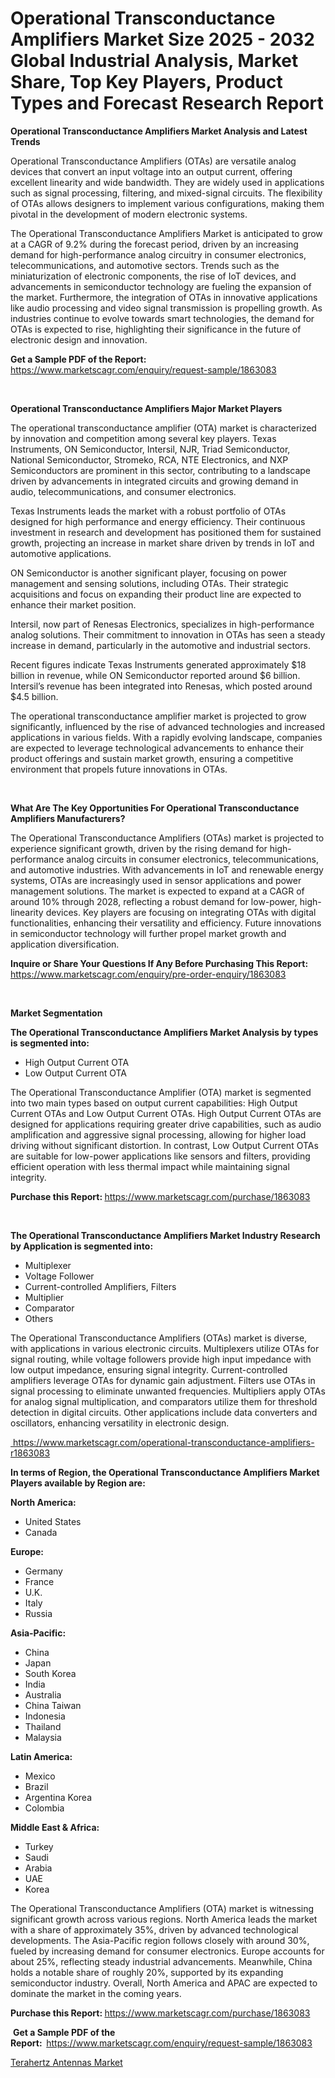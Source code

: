 <p><h1>Operational Transconductance Amplifiers Market Size 2025 - 2032 Global Industrial Analysis, Market Share, Top Key Players, Product Types and Forecast Research Report</h1></p><p><strong>Operational Transconductance Amplifiers Market Analysis and Latest Trends</strong></p>
<p><p>Operational Transconductance Amplifiers (OTAs) are versatile analog devices that convert an input voltage into an output current, offering excellent linearity and wide bandwidth. They are widely used in applications such as signal processing, filtering, and mixed-signal circuits. The flexibility of OTAs allows designers to implement various configurations, making them pivotal in the development of modern electronic systems.</p><p>The Operational Transconductance Amplifiers Market is anticipated to grow at a CAGR of 9.2% during the forecast period, driven by an increasing demand for high-performance analog circuitry in consumer electronics, telecommunications, and automotive sectors. Trends such as the miniaturization of electronic components, the rise of IoT devices, and advancements in semiconductor technology are fueling the expansion of the market. Furthermore, the integration of OTAs in innovative applications like audio processing and video signal transmission is propelling growth. As industries continue to evolve towards smart technologies, the demand for OTAs is expected to rise, highlighting their significance in the future of electronic design and innovation.</p></p>
<p><strong>Get a Sample PDF of the Report:&nbsp;</strong> <a href="https://www.marketscagr.com/enquiry/request-sample/1863083?utm_campaign=2445&utm_medium=2&utm_source=Github&utm_content=ia&utm_term=11022025&utm_id=operational-transconductance-amplifiers">https://www.marketscagr.com/enquiry/request-sample/1863083</a></p>
<p>&nbsp;</p>
<p><strong>Operational Transconductance Amplifiers Major Market Players</strong></p>
<p><p>The operational transconductance amplifier (OTA) market is characterized by innovation and competition among several key players. Texas Instruments, ON Semiconductor, Intersil, NJR, Triad Semiconductor, National Semiconductor, Stromeko, RCA, NTE Electronics, and NXP Semiconductors are prominent in this sector, contributing to a landscape driven by advancements in integrated circuits and growing demand in audio, telecommunications, and consumer electronics.</p><p>Texas Instruments leads the market with a robust portfolio of OTAs designed for high performance and energy efficiency. Their continuous investment in research and development has positioned them for sustained growth, projecting an increase in market share driven by trends in IoT and automotive applications. </p><p>ON Semiconductor is another significant player, focusing on power management and sensing solutions, including OTAs. Their strategic acquisitions and focus on expanding their product line are expected to enhance their market position. </p><p>Intersil, now part of Renesas Electronics, specializes in high-performance analog solutions. Their commitment to innovation in OTAs has seen a steady increase in demand, particularly in the automotive and industrial sectors.</p><p>Recent figures indicate Texas Instruments generated approximately $18 billion in revenue, while ON Semiconductor reported around $6 billion. Intersil’s revenue has been integrated into Renesas, which posted around $4.5 billion.</p><p>The operational transconductance amplifier market is projected to grow significantly, influenced by the rise of advanced technologies and increased applications in various fields. With a rapidly evolving landscape, companies are expected to leverage technological advancements to enhance their product offerings and sustain market growth, ensuring a competitive environment that propels future innovations in OTAs.</p></p>
<p>&nbsp;</p>
<p><strong>What Are The Key Opportunities For Operational Transconductance Amplifiers Manufacturers?</strong></p>
<p><p>The Operational Transconductance Amplifiers (OTAs) market is projected to experience significant growth, driven by the rising demand for high-performance analog circuits in consumer electronics, telecommunications, and automotive industries. With advancements in IoT and renewable energy systems, OTAs are increasingly used in sensor applications and power management solutions. The market is expected to expand at a CAGR of around 10% through 2028, reflecting a robust demand for low-power, high-linearity devices. Key players are focusing on integrating OTAs with digital functionalities, enhancing their versatility and efficiency. Future innovations in semiconductor technology will further propel market growth and application diversification.</p></p>
<p><strong>Inquire or Share Your Questions If Any Before Purchasing This Report:</strong> <a href="https://www.marketscagr.com/enquiry/pre-order-enquiry/1863083?utm_campaign=2445&utm_medium=2&utm_source=Github&utm_content=ia&utm_term=11022025&utm_id=operational-transconductance-amplifiers">https://www.marketscagr.com/enquiry/pre-order-enquiry/1863083</a></p>
<p>&nbsp;</p>
<p><strong>Market Segmentation</strong></p>
<p><strong>The Operational Transconductance Amplifiers Market Analysis by types is segmented into:</strong></p>
<p><ul><li>High Output Current OTA</li><li>Low Output Current OTA</li></ul></p>
<p><p>The Operational Transconductance Amplifier (OTA) market is segmented into two main types based on output current capabilities: High Output Current OTAs and Low Output Current OTAs. High Output Current OTAs are designed for applications requiring greater drive capabilities, such as audio amplification and aggressive signal processing, allowing for higher load driving without significant distortion. In contrast, Low Output Current OTAs are suitable for low-power applications like sensors and filters, providing efficient operation with less thermal impact while maintaining signal integrity.</p></p>
<p><strong>Purchase this Report:&nbsp;</strong><a href="https://www.marketscagr.com/purchase/1863083?utm_campaign=2445&utm_medium=2&utm_source=Github&utm_content=ia&utm_term=11022025&utm_id=operational-transconductance-amplifiers">https://www.marketscagr.com/purchase/1863083</a></p>
<p>&nbsp;</p>
<p><strong>The Operational Transconductance Amplifiers Market Industry Research by Application is segmented into:</strong></p>
<p><ul><li>Multiplexer</li><li>Voltage Follower</li><li>Current-controlled Amplifiers, Filters</li><li>Multiplier</li><li>Comparator</li><li>Others</li></ul></p>
<p><p>The Operational Transconductance Amplifiers (OTAs) market is diverse, with applications in various electronic circuits. Multiplexers utilize OTAs for signal routing, while voltage followers provide high input impedance with low output impedance, ensuring signal integrity. Current-controlled amplifiers leverage OTAs for dynamic gain adjustment. Filters use OTAs in signal processing to eliminate unwanted frequencies. Multipliers apply OTAs for analog signal multiplication, and comparators utilize them for threshold detection in digital circuits. Other applications include data converters and oscillators, enhancing versatility in electronic design.</p></p>
<p><a href="https://www.marketscagr.com/operational-transconductance-amplifiers-r1863083?utm_campaign=2445&utm_medium=2&utm_source=Github&utm_content=ia&utm_term=11022025&utm_id=operational-transconductance-amplifiers">&nbsp;https://www.marketscagr.com/operational-transconductance-amplifiers-r1863083</a></p>
<p><strong>In terms of Region, the Operational Transconductance Amplifiers Market Players available by Region are:</strong></p>
<p>
    <p> <strong> North America: </strong>
        <ul>
            <li>United States</li>
            <li>Canada</li>
        </ul>
        </p> 
    <p> <strong> Europe: </strong>
        <ul>
            <li>Germany</li>
            <li>France</li>
            <li>U.K.</li>
            <li>Italy</li>
            <li>Russia</li>
        </ul>
        </p> 
    <p> <strong> Asia-Pacific: </strong>
        <ul>
            <li>China</li>
            <li>Japan</li>
            <li>South Korea</li>
            <li>India</li>
            <li>Australia</li>
            <li>China Taiwan</li>
            <li>Indonesia</li>
            <li>Thailand</li>
            <li>Malaysia</li>
        </ul>
        </p> 
    <p> <strong> Latin America: </strong>
        <ul>
            <li>Mexico</li>
            <li>Brazil</li>
            <li>Argentina Korea</li>
            <li>Colombia</li>
        </ul>
        </p> 
    <p> <strong> Middle East & Africa: </strong>
        <ul>
            <li>Turkey</li>
            <li>Saudi</li>
            <li>Arabia</li>
            <li>UAE</li>
            <li>Korea</li>
        </ul>
    </p>
    </p>
<p><p>The Operational Transconductance Amplifiers (OTA) market is witnessing significant growth across various regions. North America leads the market with a share of approximately 35%, driven by advanced technological developments. The Asia-Pacific region follows closely with around 30%, fueled by increasing demand for consumer electronics. Europe accounts for about 25%, reflecting steady industrial advancements. Meanwhile, China holds a notable share of roughly 20%, supported by its expanding semiconductor industry. Overall, North America and APAC are expected to dominate the market in the coming years.</p></p>
<p><strong>Purchase this Report: </strong><a href="https://www.marketscagr.com/purchase/1863083?utm_campaign=2445&utm_medium=2&utm_source=Github&utm_content=ia&utm_term=11022025&utm_id=operational-transconductance-amplifiers">https://www.marketscagr.com/purchase/1863083</a></p>
<p>&nbsp;<strong>Get a Sample PDF of the Report:&nbsp;&nbsp;</strong><a href="https://www.marketscagr.com/enquiry/request-sample/1863083?utm_campaign=2445&utm_medium=2&utm_source=Github&utm_content=ia&utm_term=11022025&utm_id=operational-transconductance-amplifiers">https://www.marketscagr.com/enquiry/request-sample/1863083</a></p>
<p><strong></strong></p>
<p><p><a href="https://github.com/barnickclara79/Market-Research-Report-List-1/blob/main/terahertz-antennas-market.md?utm_campaign=2445&utm_medium=2&utm_source=Github&utm_content=ia&utm_term=11022025&utm_id=operational-transconductance-amplifiers">Terahertz Antennas Market</a></p></p>